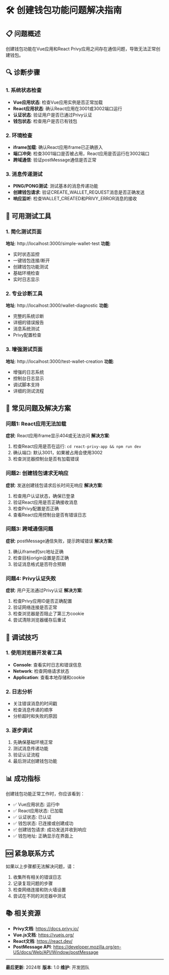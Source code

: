 # 🛠️ 创建钱包功能问题解决指南

## 📋 问题概述

创建钱包功能在Vue应用和React Privy应用之间存在通信问题，导致无法正常创建钱包。

## 🔍 诊断步骤

### 1. 系统状态检查
- **Vue应用状态**: 检查Vue应用实例是否正常加载
- **React应用状态**: 确认React应用在3001或3002端口运行
- **认证状态**: 验证用户是否已通过Privy认证
- **钱包状态**: 检查用户是否已有钱包

### 2. 环境检查
- **iframe加载**: 确认React应用iframe已正确嵌入
- **端口冲突**: 检查3001端口是否被占用，React应用是否运行在3002端口
- **跨域通信**: 验证postMessage通信是否正常

### 3. 消息传递测试
- **PING/PONG测试**: 测试基本的消息传递功能
- **创建钱包请求**: 验证CREATE_WALLET_REQUEST消息是否正确发送
- **响应监听**: 检查WALLET_CREATED和PRIVY_ERROR消息的接收

## 🚀 可用测试工具

### 1. 简化测试页面
**地址**: http://localhost:3000/simple-wallet-test
**功能**:
- 实时状态监控
- 一键钱包连接/断开
- 创建钱包功能测试
- 基础环境检查
- 实时日志显示

### 2. 专业诊断工具
**地址**: http://localhost:3000/wallet-diagnostic
**功能**:
- 完整的系统诊断
- 详细的错误报告
- 消息系统测试
- Privy配置检查

### 3. 增强测试页面
**地址**: http://localhost:3000/test-wallet-creation
**功能**:
- 增强的日志系统
- 控制台日志显示
- 调试脚本支持
- 详细的测试流程

## 📝 常见问题及解决方案

### 问题1: React应用无法加载
**症状**: React应用iframe显示404或无法访问
**解决方案**:
1. 检查React应用是否在运行: `cd react-privy-app && npm run dev`
2. 确认端口: 默认3001，如果被占用会使用3002
3. 检查浏览器控制台是否有加载错误

### 问题2: 创建钱包请求无响应
**症状**: 发送创建钱包请求后长时间无响应
**解决方案**:
1. 检查用户认证状态，确保已登录
2. 验证React应用是否正确接收消息
3. 检查Privy配置是否正确
4. 查看React应用控制台是否有错误日志

### 问题3: 跨域通信问题
**症状**: postMessage通信失败，提示跨域错误
**解决方案**:
1. 确认iframe的src地址正确
2. 检查目标origin设置是否正确
3. 验证消息格式是否符合预期

### 问题4: Privy认证失败
**症状**: 用户无法通过Privy认证
**解决方案**:
1. 检查Privy应用ID是否正确配置
2. 验证网络连接是否正常
3. 检查浏览器是否阻止了第三方cookie
4. 尝试清除浏览器缓存后重试

## 🔧 调试技巧

### 1. 使用浏览器开发者工具
- **Console**: 查看实时日志和错误信息
- **Network**: 检查网络请求状态
- **Application**: 查看本地存储和cookie

### 2. 日志分析
- 关注错误消息的时间戳
- 检查消息传递的顺序
- 分析超时和失败的原因

### 3. 逐步调试
1. 先确保基础环境正常
2. 测试消息传递功能
3. 验证认证流程
4. 最后测试创建钱包功能

## 📊 成功指标

创建钱包功能正常工作时，你应该看到：
- ✅ Vue应用状态: 运行中
- ✅ React应用状态: 已加载
- ✅ 认证状态: 已认证
- ✅ 钱包状态: 已连接或创建成功
- ✅ 创建钱包请求: 成功发送并收到响应
- ✅ 钱包地址: 正确显示在界面上

## 🆘 紧急联系方式

如果以上步骤都无法解决问题，请：
1. 收集所有相关的错误日志
2. 记录复现问题的步骤
3. 检查网络连接和防火墙设置
4. 尝试在不同的浏览器中测试

## 📚 相关资源

- **Privy文档**: https://docs.privy.io/
- **Vue.js文档**: https://vuejs.org/
- **React文档**: https://react.dev/
- **PostMessage API**: https://developer.mozilla.org/en-US/docs/Web/API/Window/postMessage

---

**最后更新**: 2024年
**版本**: 1.0
**维护**: 开发团队